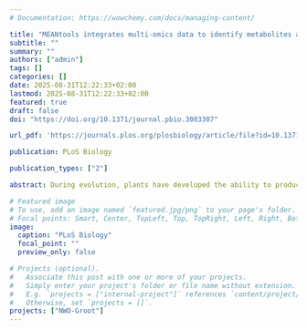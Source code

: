 ```yaml
---
# Documentation: https://wowchemy.com/docs/managing-content/

title: "MEANtools integrates multi-omics data to identify metabolites and predict biosynthetic pathways"
subtitle: ""
summary: ""
authors: ["admin"]
tags: []
categories: []
date: 2025-08-31T12:22:33+02:00
lastmod: 2025-08-31T12:22:33+02:00
featured: true
draft: false
doi: "https://doi.org/10.1371/journal.pbio.3003307"

url_pdf: 'https://journals.plos.org/plosbiology/article/file?id=10.1371/journal.pbio.3003307&type=printable'

publication: PLoS Biology

publication_types: ["2"]

abstract: During evolution, plants have developed the ability to produce a vast array of specialized metabolites, which play crucial roles in helping plants adapt to different environmental niches. However, their biosynthetic pathways remain largely elusive. In the past decades, increasing numbers of plant biosynthetic pathways have been elucidated based on approaches utilizing genomics, transcriptomics, and metabolomics. These efforts, however, are limited by the fact that they typically adopt a target-based approach, requiring prior knowledge. Here, we present MEANtools, a systematic and unsupervised computational integrative omics workflow to predict candidate metabolic pathways de novo by leveraging knowledge of general reaction rules and metabolic structures stored in public databases. In our approach, possible connections between metabolites and transcripts that show correlated abundance across samples are identified using reaction rules linked to the transcript-encoded enzyme families. MEANtools thus assesses whether these reactions can connect transcript-correlated mass features within a candidate metabolic pathway. We validate MEANtools using a paired transcriptomic-metabolomic dataset recently generated to reconstruct the falcarindiol biosynthetic pathway in tomato. MEANtools correctly anticipated five out of seven steps of the characterized pathway and also identified other candidate pathways involved in specialized metabolism, which demonstrates its potential for hypothesis generation. Altogether, MEANtools represents a significant advancement to integrate multi-omics data for the elucidation of biochemical pathways in plants and beyond.

# Featured image
# To use, add an image named `featured.jpg/png` to your page's folder.
# Focal points: Smart, Center, TopLeft, Top, TopRight, Left, Right, BottomLeft, Bottom, BottomRight.
image:
  caption: "PLoS Biology"
  focal_point: ""
  preview_only: false

# Projects (optional).
#   Associate this post with one or more of your projects.
#   Simply enter your project's folder or file name without extension.
#   E.g. `projects = ["internal-project"]` references `content/project/deep-learning/index.md`.
#   Otherwise, set `projects = []`.
projects: ["NWO-Groot"]
---
```

